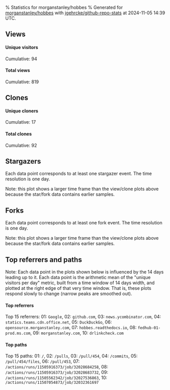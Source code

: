 % Statistics for morganstanley/hobbes
% Generated for [morganstanley/hobbes](https://github.com/morganstanley/hobbes) with [jgehrcke/github-repo-stats](https://github.com/jgehrcke/github-repo-stats) at 2024-11-05 14:39 UTC.


## Views

#### Unique visitors
<div id="chart_views_unique" class="full-width-chart"></div>

Cumulative: 94

#### Total views
<div id="chart_views_total" class="full-width-chart"></div>

Cumulative: 819

<div class="pagebreak-for-print"> </div>

## Clones

#### Unique cloners
<div id="chart_clones_unique" class="full-width-chart"></div>

Cumulative: 17

#### Total clones
<div id="chart_clones_total" class="full-width-chart"></div>

Cumulative: 92



<div class="pagebreak-for-print"> </div>



## Stargazers

Each data point corresponds to at least one stargazer event.
The time resolution is one day.

<div id="chart_stargazers" class="full-width-chart"></div>


Note: this plot shows a larger time frame than the view/clone plots above because the star/fork data contains earlier samples.



## Forks

Each data point corresponds to at least one fork event.
The time resolution is one day.

<div id="chart_forks" class="full-width-chart"></div>


Note: this plot shows a larger time frame than the view/clone plots above because the star/fork data contains earlier samples.



<div class="pagebreak-for-print"> </div>



## Top referrers and paths


Note: Each data point in the plots shown below is influenced by the 14 days
leading up to it. Each data point is the arithmetic mean of the "unique
visitors per day" metric, built from a time window of 14 days width, and
plotted at the right edge of that very time window. That is, these plots
respond slowly to change (narrow peaks are smoothed out).




#### Top referrers


<div id="chart_referrers_top_n_alltime" class="full-width-chart"></div>

Top 15 referrers: 01: `Google`, 02: `github.com`, 03: `news.ycombinator.com`, 04: `statics.teams.cdn.office.net`, 05: `DuckDuckGo`, 06: `opensource.morganstanley.com`, 07: `hobbes.readthedocs.io`, 08: `fedhub-01-prod.ms.com`, 09: `morganstanley.com`, 10: `drlinkcheck.com`





#### Top paths


<div id="chart_paths_top_n_alltime" class="full-width-chart"></div>

Top 15 paths: 01: `/`, 02: `/pulls`, 03: `/pull/454`, 04: `/commits`, 05: `/pull/454/files`, 06: `/pull/453`, 07: `/actions/runs/11505916373/job/32028684258`, 08: `/actions/runs/11505916373/job/32028683732`, 09: `/actions/runs/11505562342/job/32027536863`, 10: `/actions/runs/11507054873/job/32032361697`


<script type="text/javascript">
    vegaEmbed('#chart_views_unique', {"$schema": "https://vega.github.io/schema/vega-lite/v4.17.0.json", "config": {"arc": {"fill": "#1b1e23"}, "area": {"fill": "#1b1e23"}, "axisBottom": {"domainColor": "#a9b4c4", "gridColor": "#a9b4c4", "labelColor": "#1b1e23", "labelFont": "relative-mono-11-pitch-pro, Menlo, monospace", "tickColor": "#a9b4c4", "titleColor": "#1b1e23", "titleFont": "relative-mono-11-pitch-pro, Menlo, monospace"}, "axisLeft": {"domainColor": "#a9b4c4", "gridColor": "#a9b4c4", "labelColor": "#1b1e23", "labelFont": "relative-mono-11-pitch-pro, Menlo, monospace", "tickColor": "#a9b4c4", "titleColor": "#1b1e23", "titleFont": "relative-mono-11-pitch-pro, Menlo, monospace"}, "axisX": {"grid": false}, "axisY": {"grid": false, "labelBound": true}, "background": "#FFFFFF", "group": {"fill": "#FFFFFF"}, "header": {"fontWeight": 400, "labelFont": "relative-mono-11-pitch-pro, Menlo, monospace", "titleFont": "relative-mono-11-pitch-pro, Menlo, monospace"}, "legend": {"labelFont": "relative-mono-11-pitch-pro, Menlo, monospace", "symbolSize": 200, "symbolType": "circle", "titleFont": "relative-mono-11-pitch-pro, Menlo, monospace"}, "line": {"color": "#1b1e23", "stroke": "#1b1e23"}, "path": {"stroke": "#1b1e23"}, "point": {"color": "#1b1e23", "cursor": "pointer", "filled": true, "size": 20}, "range": {"category": ["#85a2f7", "#ea9755", "#7eb36a", "#f07071", "#bc85d9", "#e587b6", "#a9b4c4", "#d4c05e", "#64b9c4"]}, "style": {"bar": {"fill": "#1b1e23"}, "text": {"font": "relative-mono-11-pitch-pro, Menlo, monospace", "fontWeight": 400}}, "symbol": {"shape": "circle"}, "title": {"anchor": "start", "font": "relative-mono-11-pitch-pro, Menlo, monospace", "fontWeight": 400}, "trail": {"color": "#1b1e23", "stroke": "#1b1e23"}, "view": {"stroke": null}}, "data": {"name": "data-94e48a5c9edaaeea8be6f057816810e3"}, "datasets": {"data-94e48a5c9edaaeea8be6f057816810e3": [{"time": "2024-10-22T00:00:00+00:00", "views_total": 2, "views_unique": 2}, {"time": "2024-10-23T00:00:00+00:00", "views_total": 38, "views_unique": 8}, {"time": "2024-10-24T00:00:00+00:00", "views_total": 346, "views_unique": 14}, {"time": "2024-10-25T00:00:00+00:00", "views_total": 138, "views_unique": 13}, {"time": "2024-10-26T00:00:00+00:00", "views_total": 10, "views_unique": 5}, {"time": "2024-10-27T00:00:00+00:00", "views_total": 15, "views_unique": 11}, {"time": "2024-10-28T00:00:00+00:00", "views_total": 23, "views_unique": 6}, {"time": "2024-10-29T00:00:00+00:00", "views_total": 7, "views_unique": 6}, {"time": "2024-10-30T00:00:00+00:00", "views_total": 139, "views_unique": 5}, {"time": "2024-10-31T00:00:00+00:00", "views_total": 7, "views_unique": 4}, {"time": "2024-11-01T00:00:00+00:00", "views_total": 64, "views_unique": 6}, {"time": "2024-11-02T00:00:00+00:00", "views_total": 6, "views_unique": 3}, {"time": "2024-11-03T00:00:00+00:00", "views_total": 11, "views_unique": 3}, {"time": "2024-11-04T00:00:00+00:00", "views_total": 9, "views_unique": 5}, {"time": "2024-11-05T00:00:00+00:00", "views_total": 4, "views_unique": 3}]}, "encoding": {"tooltip": [{"field": "views_unique", "format": ".1f", "title": "views (u)", "type": "quantitative"}, {"field": "time", "format": "%B %e, %Y", "title": "date", "type": "temporal"}], "x": {"axis": {"labelAngle": 25}, "field": "time", "scale": {"domain": ["2024-10-22", "2024-11-05"]}, "timeUnit": "yearmonthdate", "title": "date", "type": "temporal"}, "y": {"axis": {}, "field": "views_unique", "scale": {"domain": [0, 15.400000000000002], "type": "linear", "zero": true}, "title": "unique views per day", "type": "quantitative"}}, "height": 200, "mark": {"point": true, "type": "line"}, "padding": 10, "width": "container"}, {"actions": false, "renderer": "svg"}).catch(console.error);
vegaEmbed('#chart_views_total', {"$schema": "https://vega.github.io/schema/vega-lite/v4.17.0.json", "config": {"arc": {"fill": "#1b1e23"}, "area": {"fill": "#1b1e23"}, "axisBottom": {"domainColor": "#a9b4c4", "gridColor": "#a9b4c4", "labelColor": "#1b1e23", "labelFont": "relative-mono-11-pitch-pro, Menlo, monospace", "tickColor": "#a9b4c4", "titleColor": "#1b1e23", "titleFont": "relative-mono-11-pitch-pro, Menlo, monospace"}, "axisLeft": {"domainColor": "#a9b4c4", "gridColor": "#a9b4c4", "labelColor": "#1b1e23", "labelFont": "relative-mono-11-pitch-pro, Menlo, monospace", "tickColor": "#a9b4c4", "titleColor": "#1b1e23", "titleFont": "relative-mono-11-pitch-pro, Menlo, monospace"}, "axisX": {"grid": false}, "axisY": {"grid": false, "labelBound": true}, "background": "#FFFFFF", "group": {"fill": "#FFFFFF"}, "header": {"fontWeight": 400, "labelFont": "relative-mono-11-pitch-pro, Menlo, monospace", "titleFont": "relative-mono-11-pitch-pro, Menlo, monospace"}, "legend": {"labelFont": "relative-mono-11-pitch-pro, Menlo, monospace", "symbolSize": 200, "symbolType": "circle", "titleFont": "relative-mono-11-pitch-pro, Menlo, monospace"}, "line": {"color": "#1b1e23", "stroke": "#1b1e23"}, "path": {"stroke": "#1b1e23"}, "point": {"color": "#1b1e23", "cursor": "pointer", "filled": true, "size": 20}, "range": {"category": ["#85a2f7", "#ea9755", "#7eb36a", "#f07071", "#bc85d9", "#e587b6", "#a9b4c4", "#d4c05e", "#64b9c4"]}, "style": {"bar": {"fill": "#1b1e23"}, "text": {"font": "relative-mono-11-pitch-pro, Menlo, monospace", "fontWeight": 400}}, "symbol": {"shape": "circle"}, "title": {"anchor": "start", "font": "relative-mono-11-pitch-pro, Menlo, monospace", "fontWeight": 400}, "trail": {"color": "#1b1e23", "stroke": "#1b1e23"}, "view": {"stroke": null}}, "data": {"name": "data-94e48a5c9edaaeea8be6f057816810e3"}, "datasets": {"data-94e48a5c9edaaeea8be6f057816810e3": [{"time": "2024-10-22T00:00:00+00:00", "views_total": 2, "views_unique": 2}, {"time": "2024-10-23T00:00:00+00:00", "views_total": 38, "views_unique": 8}, {"time": "2024-10-24T00:00:00+00:00", "views_total": 346, "views_unique": 14}, {"time": "2024-10-25T00:00:00+00:00", "views_total": 138, "views_unique": 13}, {"time": "2024-10-26T00:00:00+00:00", "views_total": 10, "views_unique": 5}, {"time": "2024-10-27T00:00:00+00:00", "views_total": 15, "views_unique": 11}, {"time": "2024-10-28T00:00:00+00:00", "views_total": 23, "views_unique": 6}, {"time": "2024-10-29T00:00:00+00:00", "views_total": 7, "views_unique": 6}, {"time": "2024-10-30T00:00:00+00:00", "views_total": 139, "views_unique": 5}, {"time": "2024-10-31T00:00:00+00:00", "views_total": 7, "views_unique": 4}, {"time": "2024-11-01T00:00:00+00:00", "views_total": 64, "views_unique": 6}, {"time": "2024-11-02T00:00:00+00:00", "views_total": 6, "views_unique": 3}, {"time": "2024-11-03T00:00:00+00:00", "views_total": 11, "views_unique": 3}, {"time": "2024-11-04T00:00:00+00:00", "views_total": 9, "views_unique": 5}, {"time": "2024-11-05T00:00:00+00:00", "views_total": 4, "views_unique": 3}]}, "encoding": {"tooltip": [{"field": "views_total", "format": ".1f", "title": "views (t)", "type": "quantitative"}, {"field": "time", "format": "%B %e, %Y", "title": "date", "type": "temporal"}], "x": {"axis": {"labelAngle": 25}, "field": "time", "scale": {"domain": ["2024-10-22", "2024-11-05"]}, "timeUnit": "yearmonthdate", "title": "date", "type": "temporal"}, "y": {"axis": {"values": [1, 10, 50, 100, 500, 1000, 5000, 10000]}, "field": "views_total", "scale": {"domain": [0, 380.6], "type": "symlog", "zero": true}, "title": "total views per day", "type": "quantitative"}}, "height": 200, "mark": {"point": true, "type": "line"}, "padding": 10, "width": "container"}, {"actions": false, "renderer": "svg"}).catch(console.error);
vegaEmbed('#chart_clones_unique', {"$schema": "https://vega.github.io/schema/vega-lite/v4.17.0.json", "config": {"arc": {"fill": "#1b1e23"}, "area": {"fill": "#1b1e23"}, "axisBottom": {"domainColor": "#a9b4c4", "gridColor": "#a9b4c4", "labelColor": "#1b1e23", "labelFont": "relative-mono-11-pitch-pro, Menlo, monospace", "tickColor": "#a9b4c4", "titleColor": "#1b1e23", "titleFont": "relative-mono-11-pitch-pro, Menlo, monospace"}, "axisLeft": {"domainColor": "#a9b4c4", "gridColor": "#a9b4c4", "labelColor": "#1b1e23", "labelFont": "relative-mono-11-pitch-pro, Menlo, monospace", "tickColor": "#a9b4c4", "titleColor": "#1b1e23", "titleFont": "relative-mono-11-pitch-pro, Menlo, monospace"}, "axisX": {"grid": false}, "axisY": {"grid": false, "labelBound": true}, "background": "#FFFFFF", "group": {"fill": "#FFFFFF"}, "header": {"fontWeight": 400, "labelFont": "relative-mono-11-pitch-pro, Menlo, monospace", "titleFont": "relative-mono-11-pitch-pro, Menlo, monospace"}, "legend": {"labelFont": "relative-mono-11-pitch-pro, Menlo, monospace", "symbolSize": 200, "symbolType": "circle", "titleFont": "relative-mono-11-pitch-pro, Menlo, monospace"}, "line": {"color": "#1b1e23", "stroke": "#1b1e23"}, "path": {"stroke": "#1b1e23"}, "point": {"color": "#1b1e23", "cursor": "pointer", "filled": true, "size": 20}, "range": {"category": ["#85a2f7", "#ea9755", "#7eb36a", "#f07071", "#bc85d9", "#e587b6", "#a9b4c4", "#d4c05e", "#64b9c4"]}, "style": {"bar": {"fill": "#1b1e23"}, "text": {"font": "relative-mono-11-pitch-pro, Menlo, monospace", "fontWeight": 400}}, "symbol": {"shape": "circle"}, "title": {"anchor": "start", "font": "relative-mono-11-pitch-pro, Menlo, monospace", "fontWeight": 400}, "trail": {"color": "#1b1e23", "stroke": "#1b1e23"}, "view": {"stroke": null}}, "data": {"name": "data-29a760f618a5240ab6d5eb4f23db8f91"}, "datasets": {"data-29a760f618a5240ab6d5eb4f23db8f91": [{"clones_total": 0, "clones_unique": 0, "time": "2024-10-22T00:00:00+00:00"}, {"clones_total": 0, "clones_unique": 0, "time": "2024-10-23T00:00:00+00:00"}, {"clones_total": 44, "clones_unique": 3, "time": "2024-10-24T00:00:00+00:00"}, {"clones_total": 23, "clones_unique": 2, "time": "2024-10-25T00:00:00+00:00"}, {"clones_total": 17, "clones_unique": 5, "time": "2024-10-26T00:00:00+00:00"}, {"clones_total": 1, "clones_unique": 1, "time": "2024-10-27T00:00:00+00:00"}, {"clones_total": 0, "clones_unique": 0, "time": "2024-10-28T00:00:00+00:00"}, {"clones_total": 0, "clones_unique": 0, "time": "2024-10-29T00:00:00+00:00"}, {"clones_total": 1, "clones_unique": 1, "time": "2024-10-30T00:00:00+00:00"}, {"clones_total": 0, "clones_unique": 0, "time": "2024-10-31T00:00:00+00:00"}, {"clones_total": 3, "clones_unique": 2, "time": "2024-11-01T00:00:00+00:00"}, {"clones_total": 1, "clones_unique": 1, "time": "2024-11-02T00:00:00+00:00"}, {"clones_total": 0, "clones_unique": 0, "time": "2024-11-03T00:00:00+00:00"}, {"clones_total": 1, "clones_unique": 1, "time": "2024-11-04T00:00:00+00:00"}, {"clones_total": 1, "clones_unique": 1, "time": "2024-11-05T00:00:00+00:00"}]}, "encoding": {"tooltip": [{"field": "clones_unique", "format": ".1f", "title": "clones (u)", "type": "quantitative"}, {"field": "time", "format": "%B %e, %Y", "title": "date", "type": "temporal"}], "x": {"axis": {"labelAngle": 25}, "field": "time", "scale": {"domain": ["2024-10-22", "2024-11-05"]}, "timeUnit": "yearmonthdate", "title": "date", "type": "temporal"}, "y": {"axis": {}, "field": "clones_unique", "scale": {"domain": [0, 5.5], "type": "linear", "zero": true}, "title": "unique clones per day", "type": "quantitative"}}, "height": 200, "mark": {"point": true, "type": "line"}, "padding": 10, "width": "container"}, {"actions": false, "renderer": "svg"}).catch(console.error);
vegaEmbed('#chart_clones_total', {"$schema": "https://vega.github.io/schema/vega-lite/v4.17.0.json", "config": {"arc": {"fill": "#1b1e23"}, "area": {"fill": "#1b1e23"}, "axisBottom": {"domainColor": "#a9b4c4", "gridColor": "#a9b4c4", "labelColor": "#1b1e23", "labelFont": "relative-mono-11-pitch-pro, Menlo, monospace", "tickColor": "#a9b4c4", "titleColor": "#1b1e23", "titleFont": "relative-mono-11-pitch-pro, Menlo, monospace"}, "axisLeft": {"domainColor": "#a9b4c4", "gridColor": "#a9b4c4", "labelColor": "#1b1e23", "labelFont": "relative-mono-11-pitch-pro, Menlo, monospace", "tickColor": "#a9b4c4", "titleColor": "#1b1e23", "titleFont": "relative-mono-11-pitch-pro, Menlo, monospace"}, "axisX": {"grid": false}, "axisY": {"grid": false, "labelBound": true}, "background": "#FFFFFF", "group": {"fill": "#FFFFFF"}, "header": {"fontWeight": 400, "labelFont": "relative-mono-11-pitch-pro, Menlo, monospace", "titleFont": "relative-mono-11-pitch-pro, Menlo, monospace"}, "legend": {"labelFont": "relative-mono-11-pitch-pro, Menlo, monospace", "symbolSize": 200, "symbolType": "circle", "titleFont": "relative-mono-11-pitch-pro, Menlo, monospace"}, "line": {"color": "#1b1e23", "stroke": "#1b1e23"}, "path": {"stroke": "#1b1e23"}, "point": {"color": "#1b1e23", "cursor": "pointer", "filled": true, "size": 20}, "range": {"category": ["#85a2f7", "#ea9755", "#7eb36a", "#f07071", "#bc85d9", "#e587b6", "#a9b4c4", "#d4c05e", "#64b9c4"]}, "style": {"bar": {"fill": "#1b1e23"}, "text": {"font": "relative-mono-11-pitch-pro, Menlo, monospace", "fontWeight": 400}}, "symbol": {"shape": "circle"}, "title": {"anchor": "start", "font": "relative-mono-11-pitch-pro, Menlo, monospace", "fontWeight": 400}, "trail": {"color": "#1b1e23", "stroke": "#1b1e23"}, "view": {"stroke": null}}, "data": {"name": "data-29a760f618a5240ab6d5eb4f23db8f91"}, "datasets": {"data-29a760f618a5240ab6d5eb4f23db8f91": [{"clones_total": 0, "clones_unique": 0, "time": "2024-10-22T00:00:00+00:00"}, {"clones_total": 0, "clones_unique": 0, "time": "2024-10-23T00:00:00+00:00"}, {"clones_total": 44, "clones_unique": 3, "time": "2024-10-24T00:00:00+00:00"}, {"clones_total": 23, "clones_unique": 2, "time": "2024-10-25T00:00:00+00:00"}, {"clones_total": 17, "clones_unique": 5, "time": "2024-10-26T00:00:00+00:00"}, {"clones_total": 1, "clones_unique": 1, "time": "2024-10-27T00:00:00+00:00"}, {"clones_total": 0, "clones_unique": 0, "time": "2024-10-28T00:00:00+00:00"}, {"clones_total": 0, "clones_unique": 0, "time": "2024-10-29T00:00:00+00:00"}, {"clones_total": 1, "clones_unique": 1, "time": "2024-10-30T00:00:00+00:00"}, {"clones_total": 0, "clones_unique": 0, "time": "2024-10-31T00:00:00+00:00"}, {"clones_total": 3, "clones_unique": 2, "time": "2024-11-01T00:00:00+00:00"}, {"clones_total": 1, "clones_unique": 1, "time": "2024-11-02T00:00:00+00:00"}, {"clones_total": 0, "clones_unique": 0, "time": "2024-11-03T00:00:00+00:00"}, {"clones_total": 1, "clones_unique": 1, "time": "2024-11-04T00:00:00+00:00"}, {"clones_total": 1, "clones_unique": 1, "time": "2024-11-05T00:00:00+00:00"}]}, "encoding": {"tooltip": [{"field": "clones_total", "format": ".1f", "title": "clones (t)", "type": "quantitative"}, {"field": "time", "format": "%B %e, %Y", "title": "date", "type": "temporal"}], "x": {"axis": {"labelAngle": 25}, "field": "time", "scale": {"domain": ["2024-10-22", "2024-11-05"]}, "timeUnit": "yearmonthdate", "title": "date", "type": "temporal"}, "y": {"axis": {}, "field": "clones_total", "scale": {"domain": [0, 48.400000000000006], "type": "linear", "zero": true}, "title": "total clones per day", "type": "quantitative"}}, "height": 200, "mark": {"point": true, "type": "line"}, "padding": 10, "width": "container"}, {"actions": false, "renderer": "svg"}).catch(console.error);
vegaEmbed('#chart_stargazers', {"$schema": "https://vega.github.io/schema/vega-lite/v4.17.0.json", "config": {"arc": {"fill": "#1b1e23"}, "area": {"fill": "#1b1e23"}, "axisBottom": {"domainColor": "#a9b4c4", "gridColor": "#a9b4c4", "labelColor": "#1b1e23", "labelFont": "relative-mono-11-pitch-pro, Menlo, monospace", "tickColor": "#a9b4c4", "titleColor": "#1b1e23", "titleFont": "relative-mono-11-pitch-pro, Menlo, monospace"}, "axisLeft": {"domainColor": "#a9b4c4", "gridColor": "#a9b4c4", "labelColor": "#1b1e23", "labelFont": "relative-mono-11-pitch-pro, Menlo, monospace", "tickColor": "#a9b4c4", "titleColor": "#1b1e23", "titleFont": "relative-mono-11-pitch-pro, Menlo, monospace"}, "axisX": {"grid": false}, "axisY": {"grid": false}, "background": "#FFFFFF", "group": {"fill": "#FFFFFF"}, "header": {"fontWeight": 400, "labelFont": "relative-mono-11-pitch-pro, Menlo, monospace", "titleFont": "relative-mono-11-pitch-pro, Menlo, monospace"}, "legend": {"labelFont": "relative-mono-11-pitch-pro, Menlo, monospace", "symbolSize": 200, "symbolType": "circle", "titleFont": "relative-mono-11-pitch-pro, Menlo, monospace"}, "line": {"color": "#1b1e23", "stroke": "#1b1e23"}, "path": {"stroke": "#1b1e23"}, "point": {"color": "#1b1e23", "cursor": "pointer", "filled": true, "size": 50}, "range": {"category": ["#85a2f7", "#ea9755", "#7eb36a", "#f07071", "#bc85d9", "#e587b6", "#a9b4c4", "#d4c05e", "#64b9c4"]}, "style": {"bar": {"fill": "#1b1e23"}, "text": {"font": "relative-mono-11-pitch-pro, Menlo, monospace", "fontWeight": 400}}, "symbol": {"shape": "circle"}, "title": {"anchor": "start", "font": "relative-mono-11-pitch-pro, Menlo, monospace", "fontWeight": 400}, "trail": {"color": "#1b1e23", "stroke": "#1b1e23"}, "view": {"stroke": null}}, "data": {"name": "data-0757d92cac1b71582e2e51073992457b"}, "datasets": {"data-0757d92cac1b71582e2e51073992457b": [{"stars_cumulative": 74.0, "time": "2017-06-16T00:00:00+00:00"}, {"stars_cumulative": 525.0, "time": "2017-07-12T20:00:00+00:00"}, {"stars_cumulative": 553.0, "time": "2017-08-08T16:00:00+00:00"}, {"stars_cumulative": 568.0, "time": "2017-09-04T12:00:00+00:00"}, {"stars_cumulative": 574.0, "time": "2017-10-01T08:00:00+00:00"}, {"stars_cumulative": 590.0, "time": "2017-10-28T04:00:00+00:00"}, {"stars_cumulative": 601.0, "time": "2017-11-24T00:00:00+00:00"}, {"stars_cumulative": 624.0, "time": "2017-12-20T20:00:00+00:00"}, {"stars_cumulative": 635.0, "time": "2018-01-16T16:00:00+00:00"}, {"stars_cumulative": 640.0, "time": "2018-02-12T12:00:00+00:00"}, {"stars_cumulative": 645.0, "time": "2018-03-11T08:00:00+00:00"}, {"stars_cumulative": 649.0, "time": "2018-04-07T04:00:00+00:00"}, {"stars_cumulative": 650.0, "time": "2018-05-04T00:00:00+00:00"}, {"stars_cumulative": 652.0, "time": "2018-05-30T20:00:00+00:00"}, {"stars_cumulative": 661.0, "time": "2018-06-26T16:00:00+00:00"}, {"stars_cumulative": 666.0, "time": "2018-07-23T12:00:00+00:00"}, {"stars_cumulative": 674.0, "time": "2018-08-19T08:00:00+00:00"}, {"stars_cumulative": 681.0, "time": "2018-09-15T04:00:00+00:00"}, {"stars_cumulative": 687.0, "time": "2018-10-12T00:00:00+00:00"}, {"stars_cumulative": 690.0, "time": "2018-11-07T20:00:00+00:00"}, {"stars_cumulative": 695.0, "time": "2018-12-04T16:00:00+00:00"}, {"stars_cumulative": 696.0, "time": "2018-12-31T12:00:00+00:00"}, {"stars_cumulative": 701.0, "time": "2019-01-27T08:00:00+00:00"}, {"stars_cumulative": 703.0, "time": "2019-02-23T04:00:00+00:00"}, {"stars_cumulative": 704.0, "time": "2019-03-22T00:00:00+00:00"}, {"stars_cumulative": 705.0, "time": "2019-04-17T20:00:00+00:00"}, {"stars_cumulative": 709.0, "time": "2019-05-14T16:00:00+00:00"}, {"stars_cumulative": 713.0, "time": "2019-06-10T12:00:00+00:00"}, {"stars_cumulative": 720.0, "time": "2019-07-07T08:00:00+00:00"}, {"stars_cumulative": 723.0, "time": "2019-08-03T04:00:00+00:00"}, {"stars_cumulative": 726.0, "time": "2019-08-30T00:00:00+00:00"}, {"stars_cumulative": 727.0, "time": "2019-09-25T20:00:00+00:00"}, {"stars_cumulative": 731.0, "time": "2019-10-22T16:00:00+00:00"}, {"stars_cumulative": 755.0, "time": "2019-11-18T12:00:00+00:00"}, {"stars_cumulative": 855.0, "time": "2019-12-15T08:00:00+00:00"}, {"stars_cumulative": 862.0, "time": "2020-01-11T04:00:00+00:00"}, {"stars_cumulative": 876.0, "time": "2020-02-07T00:00:00+00:00"}, {"stars_cumulative": 889.0, "time": "2020-03-04T20:00:00+00:00"}, {"stars_cumulative": 894.0, "time": "2020-03-31T16:00:00+00:00"}, {"stars_cumulative": 915.0, "time": "2020-04-27T12:00:00+00:00"}, {"stars_cumulative": 930.0, "time": "2020-05-24T08:00:00+00:00"}, {"stars_cumulative": 932.0, "time": "2020-06-20T04:00:00+00:00"}, {"stars_cumulative": 935.0, "time": "2020-07-17T00:00:00+00:00"}, {"stars_cumulative": 936.0, "time": "2020-08-12T20:00:00+00:00"}, {"stars_cumulative": 941.0, "time": "2020-09-08T16:00:00+00:00"}, {"stars_cumulative": 944.0, "time": "2020-10-05T12:00:00+00:00"}, {"stars_cumulative": 969.0, "time": "2020-11-01T08:00:00+00:00"}, {"stars_cumulative": 973.0, "time": "2020-11-28T04:00:00+00:00"}, {"stars_cumulative": 981.0, "time": "2020-12-25T00:00:00+00:00"}, {"stars_cumulative": 985.0, "time": "2021-01-20T20:00:00+00:00"}, {"stars_cumulative": 990.0, "time": "2021-02-16T16:00:00+00:00"}, {"stars_cumulative": 999.0, "time": "2021-03-15T12:00:00+00:00"}, {"stars_cumulative": 1002.0, "time": "2021-04-11T08:00:00+00:00"}, {"stars_cumulative": 1005.0, "time": "2021-05-08T04:00:00+00:00"}, {"stars_cumulative": 1011.0, "time": "2021-06-04T00:00:00+00:00"}, {"stars_cumulative": 1013.0, "time": "2021-06-30T20:00:00+00:00"}, {"stars_cumulative": 1018.0, "time": "2021-07-27T16:00:00+00:00"}, {"stars_cumulative": 1026.0, "time": "2021-08-23T12:00:00+00:00"}, {"stars_cumulative": 1031.0, "time": "2021-09-19T08:00:00+00:00"}, {"stars_cumulative": 1038.0, "time": "2021-10-16T04:00:00+00:00"}, {"stars_cumulative": 1044.0, "time": "2021-11-12T00:00:00+00:00"}, {"stars_cumulative": 1045.0, "time": "2021-12-08T20:00:00+00:00"}, {"stars_cumulative": 1047.0, "time": "2022-01-04T16:00:00+00:00"}, {"stars_cumulative": 1053.0, "time": "2022-01-31T12:00:00+00:00"}, {"stars_cumulative": 1060.0, "time": "2022-02-27T08:00:00+00:00"}, {"stars_cumulative": 1065.0, "time": "2022-03-26T04:00:00+00:00"}, {"stars_cumulative": 1078.0, "time": "2022-04-22T00:00:00+00:00"}, {"stars_cumulative": 1081.0, "time": "2022-05-18T20:00:00+00:00"}, {"stars_cumulative": 1082.0, "time": "2022-06-14T16:00:00+00:00"}, {"stars_cumulative": 1084.0, "time": "2022-07-11T12:00:00+00:00"}, {"stars_cumulative": 1085.0, "time": "2022-08-07T08:00:00+00:00"}, {"stars_cumulative": 1093.0, "time": "2022-09-03T04:00:00+00:00"}, {"stars_cumulative": 1098.0, "time": "2022-09-30T00:00:00+00:00"}, {"stars_cumulative": 1102.0, "time": "2022-10-26T20:00:00+00:00"}, {"stars_cumulative": 1104.0, "time": "2022-11-22T16:00:00+00:00"}, {"stars_cumulative": 1106.0, "time": "2022-12-19T12:00:00+00:00"}, {"stars_cumulative": 1110.0, "time": "2023-01-15T08:00:00+00:00"}, {"stars_cumulative": 1112.0, "time": "2023-02-11T04:00:00+00:00"}, {"stars_cumulative": 1113.0, "time": "2023-03-10T00:00:00+00:00"}, {"stars_cumulative": 1114.0, "time": "2023-04-05T20:00:00+00:00"}, {"stars_cumulative": 1117.0, "time": "2023-05-02T16:00:00+00:00"}, {"stars_cumulative": 1119.0, "time": "2023-05-29T12:00:00+00:00"}, {"stars_cumulative": 1120.0, "time": "2023-06-25T08:00:00+00:00"}, {"stars_cumulative": 1127.0, "time": "2023-07-22T04:00:00+00:00"}, {"stars_cumulative": 1130.0, "time": "2023-08-18T00:00:00+00:00"}, {"stars_cumulative": 1136.0, "time": "2023-09-13T20:00:00+00:00"}, {"stars_cumulative": 1140.0, "time": "2023-10-10T16:00:00+00:00"}, {"stars_cumulative": 1142.0, "time": "2023-11-06T12:00:00+00:00"}, {"stars_cumulative": 1145.0, "time": "2023-12-30T04:00:00+00:00"}, {"stars_cumulative": 1147.0, "time": "2024-01-26T00:00:00+00:00"}, {"stars_cumulative": 1149.0, "time": "2024-02-21T20:00:00+00:00"}, {"stars_cumulative": 1153.0, "time": "2024-04-15T12:00:00+00:00"}, {"stars_cumulative": 1154.0, "time": "2024-05-12T08:00:00+00:00"}, {"stars_cumulative": 1158.0, "time": "2024-06-08T04:00:00+00:00"}, {"stars_cumulative": 1160.0, "time": "2024-07-05T00:00:00+00:00"}, {"stars_cumulative": 1161.0, "time": "2024-07-31T20:00:00+00:00"}, {"stars_cumulative": 1163.0, "time": "2024-08-27T16:00:00+00:00"}, {"stars_cumulative": 1166.0, "time": "2024-09-23T12:00:00+00:00"}, {"stars_cumulative": 1167.0, "time": "2024-10-20T08:00:00+00:00"}]}, "encoding": {"tooltip": [{"field": "stars_cumulative", "format": "d", "title": "stars", "type": "quantitative"}, {"field": "time", "format": "%B %e, %Y", "title": "date", "type": "temporal"}], "x": {"axis": {"labelAngle": 25}, "field": "time", "scale": {"domain": ["2017-06-16", "2024-11-05"]}, "timeUnit": "yearmonthdate", "title": "date", "type": "temporal"}, "y": {"field": "stars_cumulative", "scale": {"domain": [0, 1283.7], "zero": true}, "title": "stargazer count (cumulative)", "type": "quantitative"}}, "height": 300, "mark": {"point": true, "type": "line"}, "padding": 10, "width": "container"}, {"actions": false, "renderer": "svg"}).catch(console.error);
vegaEmbed('#chart_forks', {"$schema": "https://vega.github.io/schema/vega-lite/v4.17.0.json", "config": {"arc": {"fill": "#1b1e23"}, "area": {"fill": "#1b1e23"}, "axisBottom": {"domainColor": "#a9b4c4", "gridColor": "#a9b4c4", "labelColor": "#1b1e23", "labelFont": "relative-mono-11-pitch-pro, Menlo, monospace", "tickColor": "#a9b4c4", "titleColor": "#1b1e23", "titleFont": "relative-mono-11-pitch-pro, Menlo, monospace"}, "axisLeft": {"domainColor": "#a9b4c4", "gridColor": "#a9b4c4", "labelColor": "#1b1e23", "labelFont": "relative-mono-11-pitch-pro, Menlo, monospace", "tickColor": "#a9b4c4", "titleColor": "#1b1e23", "titleFont": "relative-mono-11-pitch-pro, Menlo, monospace"}, "axisX": {"grid": false}, "axisY": {"grid": false}, "background": "#FFFFFF", "group": {"fill": "#FFFFFF"}, "header": {"fontWeight": 400, "labelFont": "relative-mono-11-pitch-pro, Menlo, monospace", "titleFont": "relative-mono-11-pitch-pro, Menlo, monospace"}, "legend": {"labelFont": "relative-mono-11-pitch-pro, Menlo, monospace", "symbolSize": 200, "symbolType": "circle", "titleFont": "relative-mono-11-pitch-pro, Menlo, monospace"}, "line": {"color": "#1b1e23", "stroke": "#1b1e23"}, "path": {"stroke": "#1b1e23"}, "point": {"color": "#1b1e23", "cursor": "pointer", "filled": true, "size": 50}, "range": {"category": ["#85a2f7", "#ea9755", "#7eb36a", "#f07071", "#bc85d9", "#e587b6", "#a9b4c4", "#d4c05e", "#64b9c4"]}, "style": {"bar": {"fill": "#1b1e23"}, "text": {"font": "relative-mono-11-pitch-pro, Menlo, monospace", "fontWeight": 400}}, "symbol": {"shape": "circle"}, "title": {"anchor": "start", "font": "relative-mono-11-pitch-pro, Menlo, monospace", "fontWeight": 400}, "trail": {"color": "#1b1e23", "stroke": "#1b1e23"}, "view": {"stroke": null}}, "data": {"name": "data-b6a2592890804fed976ce80523ca737f"}, "datasets": {"data-b6a2592890804fed976ce80523ca737f": [{"forks_cumulative": 3.0, "time": "2017-06-19T00:00:00+00:00"}, {"forks_cumulative": 26.0, "time": "2017-07-15T06:00:00+00:00"}, {"forks_cumulative": 29.0, "time": "2017-08-10T12:00:00+00:00"}, {"forks_cumulative": 30.0, "time": "2017-09-05T18:00:00+00:00"}, {"forks_cumulative": 31.0, "time": "2017-10-02T00:00:00+00:00"}, {"forks_cumulative": 33.0, "time": "2017-10-28T06:00:00+00:00"}, {"forks_cumulative": 34.0, "time": "2017-11-23T12:00:00+00:00"}, {"forks_cumulative": 36.0, "time": "2017-12-19T18:00:00+00:00"}, {"forks_cumulative": 37.0, "time": "2018-01-15T00:00:00+00:00"}, {"forks_cumulative": 38.0, "time": "2018-03-08T12:00:00+00:00"}, {"forks_cumulative": 42.0, "time": "2018-04-03T18:00:00+00:00"}, {"forks_cumulative": 43.0, "time": "2018-04-30T00:00:00+00:00"}, {"forks_cumulative": 45.0, "time": "2018-05-26T06:00:00+00:00"}, {"forks_cumulative": 50.0, "time": "2018-06-21T12:00:00+00:00"}, {"forks_cumulative": 51.0, "time": "2018-07-17T18:00:00+00:00"}, {"forks_cumulative": 53.0, "time": "2018-08-13T00:00:00+00:00"}, {"forks_cumulative": 54.0, "time": "2018-10-04T12:00:00+00:00"}, {"forks_cumulative": 56.0, "time": "2018-10-30T18:00:00+00:00"}, {"forks_cumulative": 57.0, "time": "2018-12-22T06:00:00+00:00"}, {"forks_cumulative": 59.0, "time": "2019-04-06T06:00:00+00:00"}, {"forks_cumulative": 61.0, "time": "2019-05-28T18:00:00+00:00"}, {"forks_cumulative": 62.0, "time": "2019-06-24T00:00:00+00:00"}, {"forks_cumulative": 63.0, "time": "2019-07-20T06:00:00+00:00"}, {"forks_cumulative": 64.0, "time": "2019-09-10T18:00:00+00:00"}, {"forks_cumulative": 65.0, "time": "2019-10-07T00:00:00+00:00"}, {"forks_cumulative": 67.0, "time": "2019-11-28T12:00:00+00:00"}, {"forks_cumulative": 75.0, "time": "2019-12-24T18:00:00+00:00"}, {"forks_cumulative": 76.0, "time": "2020-01-20T00:00:00+00:00"}, {"forks_cumulative": 78.0, "time": "2020-02-15T06:00:00+00:00"}, {"forks_cumulative": 82.0, "time": "2020-03-12T12:00:00+00:00"}, {"forks_cumulative": 84.0, "time": "2020-05-04T00:00:00+00:00"}, {"forks_cumulative": 85.0, "time": "2020-05-30T06:00:00+00:00"}, {"forks_cumulative": 87.0, "time": "2020-09-12T06:00:00+00:00"}, {"forks_cumulative": 89.0, "time": "2020-11-03T18:00:00+00:00"}, {"forks_cumulative": 90.0, "time": "2020-11-30T00:00:00+00:00"}, {"forks_cumulative": 92.0, "time": "2021-02-16T18:00:00+00:00"}, {"forks_cumulative": 93.0, "time": "2021-04-10T06:00:00+00:00"}, {"forks_cumulative": 95.0, "time": "2021-06-01T18:00:00+00:00"}, {"forks_cumulative": 96.0, "time": "2021-06-28T00:00:00+00:00"}, {"forks_cumulative": 98.0, "time": "2021-08-19T12:00:00+00:00"}, {"forks_cumulative": 99.0, "time": "2021-10-11T00:00:00+00:00"}, {"forks_cumulative": 100.0, "time": "2021-12-28T18:00:00+00:00"}, {"forks_cumulative": 101.0, "time": "2022-05-09T00:00:00+00:00"}, {"forks_cumulative": 102.0, "time": "2022-07-26T18:00:00+00:00"}, {"forks_cumulative": 103.0, "time": "2022-10-13T12:00:00+00:00"}, {"forks_cumulative": 104.0, "time": "2022-11-08T18:00:00+00:00"}, {"forks_cumulative": 105.0, "time": "2022-12-31T06:00:00+00:00"}, {"forks_cumulative": 106.0, "time": "2023-03-20T00:00:00+00:00"}, {"forks_cumulative": 107.0, "time": "2023-07-29T06:00:00+00:00"}, {"forks_cumulative": 108.0, "time": "2023-08-24T12:00:00+00:00"}, {"forks_cumulative": 109.0, "time": "2023-09-19T18:00:00+00:00"}, {"forks_cumulative": 110.0, "time": "2024-01-29T00:00:00+00:00"}, {"forks_cumulative": 111.0, "time": "2024-08-26T00:00:00+00:00"}]}, "encoding": {"tooltip": [{"field": "forks_cumulative", "format": "d", "title": "forks", "type": "quantitative"}, {"field": "time", "format": "%B %e, %Y", "title": "date", "type": "temporal"}], "x": {"axis": {"labelAngle": 25}, "field": "time", "scale": {"domain": ["2017-06-16", "2024-11-05"]}, "timeUnit": "yearmonthdate", "title": "date", "type": "temporal"}, "y": {"field": "forks_cumulative", "scale": {"domain": [0, 122.10000000000001], "zero": true}, "title": "fork count (cumulative)", "type": "quantitative"}}, "height": 300, "mark": {"point": true, "type": "line"}, "padding": 10, "width": "container"}, {"actions": false, "renderer": "svg"}).catch(console.error);
vegaEmbed('#chart_referrers_top_n_alltime', {"$schema": "https://vega.github.io/schema/vega-lite/v4.17.0.json", "config": {"arc": {"fill": "#1b1e23"}, "area": {"fill": "#1b1e23"}, "axisBottom": {"domainColor": "#a9b4c4", "gridColor": "#a9b4c4", "labelColor": "#1b1e23", "labelFont": "relative-mono-11-pitch-pro, Menlo, monospace", "tickColor": "#a9b4c4", "titleColor": "#1b1e23", "titleFont": "relative-mono-11-pitch-pro, Menlo, monospace"}, "axisLeft": {"domainColor": "#a9b4c4", "gridColor": "#a9b4c4", "labelColor": "#1b1e23", "labelFont": "relative-mono-11-pitch-pro, Menlo, monospace", "tickColor": "#a9b4c4", "titleColor": "#1b1e23", "titleFont": "relative-mono-11-pitch-pro, Menlo, monospace"}, "axisX": {"grid": false}, "axisY": {"grid": false}, "background": "#FFFFFF", "group": {"fill": "#FFFFFF"}, "header": {"fontWeight": 400, "labelFont": "relative-mono-11-pitch-pro, Menlo, monospace", "titleFont": "relative-mono-11-pitch-pro, Menlo, monospace"}, "legend": {"labelFont": "relative-mono-11-pitch-pro, Menlo, monospace", "symbolSize": 200, "symbolType": "circle", "titleFont": "relative-mono-11-pitch-pro, Menlo, monospace"}, "line": {"color": "#1b1e23", "stroke": "#1b1e23"}, "path": {"stroke": "#1b1e23"}, "point": {"color": "#1b1e23", "cursor": "pointer", "filled": true, "size": 30}, "range": {"category": ["#85a2f7", "#ea9755", "#7eb36a", "#f07071", "#bc85d9", "#e587b6", "#a9b4c4", "#d4c05e", "#64b9c4"]}, "style": {"bar": {"fill": "#1b1e23"}, "text": {"font": "relative-mono-11-pitch-pro, Menlo, monospace", "fontWeight": 400}}, "symbol": {"shape": "circle"}, "title": {"anchor": "start", "font": "relative-mono-11-pitch-pro, Menlo, monospace", "fontWeight": 400}, "trail": {"color": "#1b1e23", "stroke": "#1b1e23"}, "view": {"stroke": null}}, "data": {"name": "data-50d4458f5d9ce8609fd972ab74ee8f46"}, "datasets": {"data-50d4458f5d9ce8609fd972ab74ee8f46": [{"referrer": "Google", "time": "2024-11-05T00:00:00+00:00", "views_unique": 13, "views_unique_norm": 0.9285714285714286}, {"referrer": "github.com", "time": "2024-11-05T00:00:00+00:00", "views_unique": 12, "views_unique_norm": 0.8571428571428571}, {"referrer": "news.ycombinator.com", "time": "2024-11-05T00:00:00+00:00", "views_unique": 7, "views_unique_norm": 0.5}, {"referrer": "statics.teams.cdn.office.net", "time": "2024-11-05T00:00:00+00:00", "views_unique": 3, "views_unique_norm": 0.21428571428571427}, {"referrer": "DuckDuckGo", "time": "2024-11-05T00:00:00+00:00", "views_unique": 2, "views_unique_norm": 0.14285714285714285}, {"referrer": "opensource.morganstanley.com", "time": "2024-11-05T00:00:00+00:00", "views_unique": 2, "views_unique_norm": 0.14285714285714285}, {"referrer": "hobbes.readthedocs.io", "time": "2024-11-05T00:00:00+00:00", "views_unique": 2, "views_unique_norm": 0.14285714285714285}]}, "encoding": {"color": {"field": "referrer", "legend": {"direction": "vertical", "orient": "top", "title": "Legend:"}, "sort": {"field": "order"}, "type": "nominal"}, "tooltip": [{"field": "referrer", "type": "nominal"}, {"field": "views_unique_norm", "format": ".2f", "title": "views (14d mean)", "type": "quantitative"}, {"field": "time", "format": "%B %e, %Y", "title": "date", "type": "temporal"}], "x": {"axis": {"labelAngle": 25}, "field": "time", "scale": {"domain": ["2024-10-22", "2024-11-05"]}, "timeUnit": "yearmonthdate", "title": "date", "type": "temporal"}, "y": {"field": "views_unique_norm", "scale": {"domain": [0, 1.0214285714285716], "type": "linear", "zero": true}, "title": "unique visitors per day (mean from last 14 days)", "type": "quantitative"}}, "height": 300, "mark": {"point": true, "type": "line"}, "padding": 10, "width": "container"}, {"actions": false, "renderer": "svg"}).catch(console.error);
vegaEmbed('#chart_paths_top_n_alltime', {"$schema": "https://vega.github.io/schema/vega-lite/v4.17.0.json", "config": {"arc": {"fill": "#1b1e23"}, "area": {"fill": "#1b1e23"}, "axisBottom": {"domainColor": "#a9b4c4", "gridColor": "#a9b4c4", "labelColor": "#1b1e23", "labelFont": "relative-mono-11-pitch-pro, Menlo, monospace", "tickColor": "#a9b4c4", "titleColor": "#1b1e23", "titleFont": "relative-mono-11-pitch-pro, Menlo, monospace"}, "axisLeft": {"domainColor": "#a9b4c4", "gridColor": "#a9b4c4", "labelColor": "#1b1e23", "labelFont": "relative-mono-11-pitch-pro, Menlo, monospace", "tickColor": "#a9b4c4", "titleColor": "#1b1e23", "titleFont": "relative-mono-11-pitch-pro, Menlo, monospace"}, "axisX": {"grid": false}, "axisY": {"grid": false}, "background": "#FFFFFF", "group": {"fill": "#FFFFFF"}, "header": {"fontWeight": 400, "labelFont": "relative-mono-11-pitch-pro, Menlo, monospace", "titleFont": "relative-mono-11-pitch-pro, Menlo, monospace"}, "legend": {"labelFont": "relative-mono-11-pitch-pro, Menlo, monospace", "symbolSize": 200, "symbolType": "circle", "titleFont": "relative-mono-11-pitch-pro, Menlo, monospace"}, "line": {"color": "#1b1e23", "stroke": "#1b1e23"}, "path": {"stroke": "#1b1e23"}, "point": {"color": "#1b1e23", "cursor": "pointer", "filled": true, "size": 30}, "range": {"category": ["#85a2f7", "#ea9755", "#7eb36a", "#f07071", "#bc85d9", "#e587b6", "#a9b4c4", "#d4c05e", "#64b9c4"]}, "style": {"bar": {"fill": "#1b1e23"}, "text": {"font": "relative-mono-11-pitch-pro, Menlo, monospace", "fontWeight": 400}}, "symbol": {"shape": "circle"}, "title": {"anchor": "start", "font": "relative-mono-11-pitch-pro, Menlo, monospace", "fontWeight": 400}, "trail": {"color": "#1b1e23", "stroke": "#1b1e23"}, "view": {"stroke": null}}, "data": {"name": "data-56428f711d906094bcbee918bd5c04e1"}, "datasets": {"data-56428f711d906094bcbee918bd5c04e1": [{"path": "/", "time": "2024-11-05T00:00:00+00:00", "views_unique": 50, "views_unique_norm": 3.5714285714285716}, {"path": "/pulls", "time": "2024-11-05T00:00:00+00:00", "views_unique": 7, "views_unique_norm": 0.5}, {"path": "/pull/454", "time": "2024-11-05T00:00:00+00:00", "views_unique": 6, "views_unique_norm": 0.42857142857142855}, {"path": "/commits", "time": "2024-11-05T00:00:00+00:00", "views_unique": 5, "views_unique_norm": 0.35714285714285715}, {"path": "/pull/454/files", "time": "2024-11-05T00:00:00+00:00", "views_unique": 4, "views_unique_norm": 0.2857142857142857}, {"path": "/pull/453", "time": "2024-11-05T00:00:00+00:00", "views_unique": 3, "views_unique_norm": 0.21428571428571427}, {"path": "/actions/runs/11505916373/job/32028684258", "time": "2024-11-05T00:00:00+00:00", "views_unique": 2, "views_unique_norm": 0.14285714285714285}]}, "encoding": {"color": {"field": "path", "legend": {"direction": "vertical", "orient": "top", "title": "Legend:"}, "sort": {"field": "order"}, "type": "nominal"}, "tooltip": [{"field": "path", "type": "nominal"}, {"field": "views_unique_norm", "format": ".2f", "title": "views (14d mean)", "type": "quantitative"}, {"field": "time", "format": "%B %e, %Y", "title": "date", "type": "temporal"}], "x": {"axis": {"labelAngle": 25}, "field": "time", "scale": {"domain": ["2024-10-22", "2024-11-05"]}, "timeUnit": "yearmonthdate", "title": "date", "type": "temporal"}, "y": {"field": "views_unique_norm", "scale": {"domain": [0, 3.9285714285714293], "type": "linear", "zero": true}, "title": "unique visitors per day (mean from last 14 days)", "type": "quantitative"}}, "height": 300, "mark": {"point": true, "type": "line"}, "padding": 10, "width": "container"}, {"actions": false, "renderer": "svg"}).catch(console.error);
    </script>